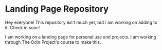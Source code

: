 # Landing Page Repository

Hey everyone! This repository isn't much yet, but I am working on adding to it. Check in soon!

I am working on a landing page for personal use and projects. I am working through The Odin Project's course to make this.
